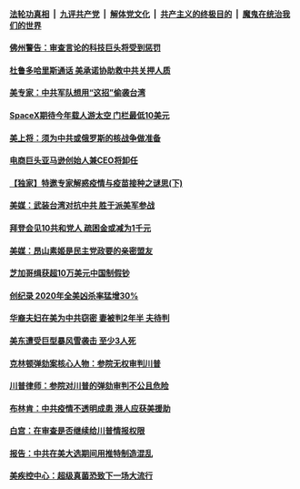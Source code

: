 

####  [法轮功真相](../../../../basic/blob/master/README.md?t=02031431) &nbsp;|&nbsp; [九评共产党](../../../../9ping.md/blob/master/README.md?t=02031431) &nbsp;|&nbsp; [解体党文化](../../../../jtdwh.md/blob/master/README.md?t=02031431)  &nbsp;|&nbsp; [共产主义的终极目的](../../../../gczydzjmd.md/blob/master/README.md?t=02031431) &nbsp;|&nbsp; [魔鬼在统治我们的世界](../../../../mgztzwmdsj.md/blob/master/README.md?t=02031431) 

#### [佛州警告：审查言论的科技巨头将受到惩罚](../pages/soh6/470468.md?t=02031431) 
#### [杜鲁多哈里斯通话 美承诺协助救中共关押人质  ](../pages/soh6/470399.md?t=02031431) 
#### [美专家：中共军队想用“这招”偷袭台湾](../pages/soh6/470402.md?t=02031431) 
#### [SpaceX期待今年载人游太空 门栏最低10美元](../pages/soh6/470348.md?t=02031431) 
#### [美上将：须为中共或俄罗斯的核战争做准备](../pages/soh6/470357.md?t=02031431) 
#### [电商巨头亚马逊创始人兼CEO将卸任](../pages/soh6/470366.md?t=02031431) 
#### [【独家】特邀专家解惑疫情与疫苗接种之谜思(下)](../pages/soh6/470345.md?t=02031431) 
#### [美媒：武装台湾对抗中共 胜于派美军参战](../pages/soh6/470330.md?t=02031431) 
#### [拜登会见10共和党人 疏困金或减为1千元](../pages/soh6/470312.md?t=02031431) 
#### [美媒：昂山素姬是民主党政要的亲密盟友](../pages/soh6/470318.md?t=02031431) 
#### [芝加哥缉获超10万美元中国制假钞](../pages/soh6/470315.md?t=02031431) 
#### [创纪录 2020年全美凶杀率猛增30%](../pages/soh6/470297.md?t=02031431) 
#### [华裔夫妇在美为中共窃密 妻被判2年半 夫待判](../pages/soh6/470270.md?t=02031431) 
#### [美东遭受巨型暴风雪袭击 至少3人死](../pages/soh6/470300.md?t=02031431) 
#### [克林顿弹劾案核心人物：参院无权审判川普](../pages/soh6/470255.md?t=02031431) 
#### [川普律师：参院对川普的弹劾审判不公且危险](../pages/soh6/470243.md?t=02031431) 
#### [布林肯：中共疫情不透明成患 港人应获美援助](../pages/soh6/470084.md?t=02031431) 
#### [白宫：在审查是否继续给川普情报权限](../pages/soh6/470075.md?t=02031431) 
#### [报告：中共在美大选期间用推特制造混乱](../pages/soh6/470000.md?t=02031431) 
#### [美疾控中心：超级真菌恐致下一场大流行](../pages/soh6/470027.md?t=02031431) 
